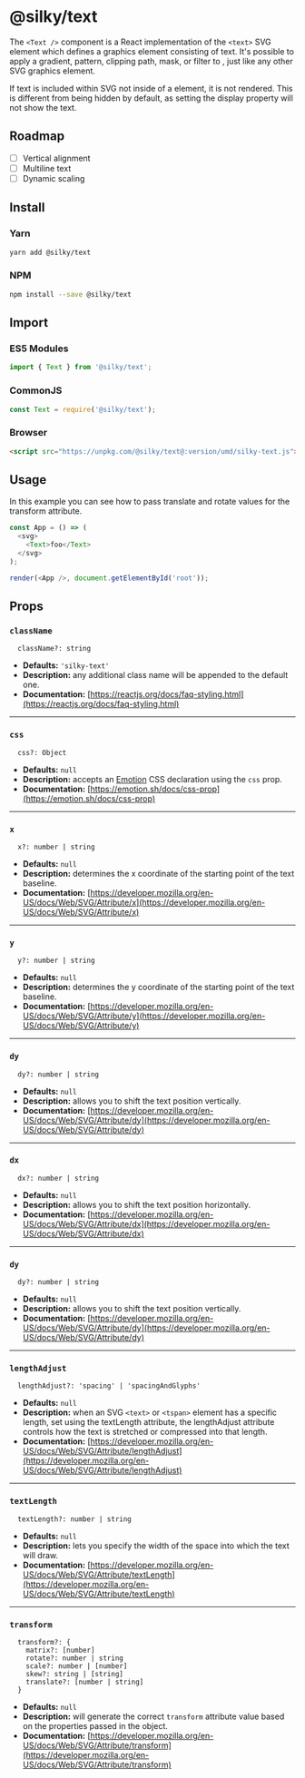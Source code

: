 # @silky/text

The `<Text />` component is a React implementation of the `<text>` SVG element which defines a graphics element consisting of text. It's possible to apply a gradient, pattern, clipping path, mask, or filter to <text>, just like any other SVG graphics element.

If text is included within SVG not inside of a <text> element, it is not rendered. This is different from being hidden by default, as setting the display property will not show the text.

## Roadmap

- [ ] Vertical alignment
- [ ] Multiline text
- [ ] Dynamic scaling

## Install

### Yarn

```bash
yarn add @silky/text
```

### NPM

```bash
npm install --save @silky/text
```

## Import

### ES5 Modules

```javascript
import { Text } from '@silky/text';
```

### CommonJS <Node>

```javascript
const Text = require('@silky/text');
```

### Browser

```html
<script src="https://unpkg.com/@silky/text@:version/umd/silky-text.js"></script>
```

## Usage

In this example you can see how to pass translate and rotate values for the transform attribute.

```javascript
const App = () => (
  <svg>
    <Text>foo</Text>
  </svg>
);

render(<App />, document.getElementById('root'));
```

## Props

### `className`

```
  className?: string
```

- **Defaults:** `'silky-text'`
- **Description:** any additional class name will be appended to the default one.
- **Documentation:** [https://reactjs.org/docs/faq-styling.html](https://reactjs.org/docs/faq-styling.html)

---

### `css`

```
  css?: Object
```

- **Defaults:** `null`
- **Description:** accepts an [Emotion](https://emotion.sh) CSS declaration using the `css` prop.
- **Documentation:** [https://emotion.sh/docs/css-prop](https://emotion.sh/docs/css-prop)

---

### `x`

```
  x?: number | string
```

- **Defaults:** `null`
- **Description:** determines the x coordinate of the starting point of the text baseline.
- **Documentation:** [https://developer.mozilla.org/en-US/docs/Web/SVG/Attribute/x](https://developer.mozilla.org/en-US/docs/Web/SVG/Attribute/x)

---

### `y`

```
  y?: number | string
```

- **Defaults:** `null`
- **Description:** determines the y coordinate of the starting point of the text baseline.
- **Documentation:** [https://developer.mozilla.org/en-US/docs/Web/SVG/Attribute/y](https://developer.mozilla.org/en-US/docs/Web/SVG/Attribute/y)

---

### `dy`

```
  dy?: number | string
```

- **Defaults:** `null`
- **Description:** allows you to shift the text position vertically.
- **Documentation:** [https://developer.mozilla.org/en-US/docs/Web/SVG/Attribute/dy](https://developer.mozilla.org/en-US/docs/Web/SVG/Attribute/dy)

---

### `dx`

```
  dx?: number | string
```

- **Defaults:** `null`
- **Description:** allows you to shift the text position horizontally.
- **Documentation:** [https://developer.mozilla.org/en-US/docs/Web/SVG/Attribute/dx](https://developer.mozilla.org/en-US/docs/Web/SVG/Attribute/dx)

---

### `dy`

```
  dy?: number | string
```

- **Defaults:** `null`
- **Description:** allows you to shift the text position vertically.
- **Documentation:** [https://developer.mozilla.org/en-US/docs/Web/SVG/Attribute/dy](https://developer.mozilla.org/en-US/docs/Web/SVG/Attribute/dy)

---

### `lengthAdjust`

```
  lengthAdjust?: 'spacing' | 'spacingAndGlyphs'
```

- **Defaults:** `null`
- **Description:** when an SVG `<text>` or `<tspan>` element has a specific length, set using the textLength attribute, the lengthAdjust attribute controls how the text is stretched or compressed into that length.
- **Documentation:** [https://developer.mozilla.org/en-US/docs/Web/SVG/Attribute/lengthAdjust](https://developer.mozilla.org/en-US/docs/Web/SVG/Attribute/lengthAdjust)

---

### `textLength`

```
  textLength?: number | string
```

- **Defaults:** `null`
- **Description:** lets you specify the width of the space into which the text will draw.
- **Documentation:** [https://developer.mozilla.org/en-US/docs/Web/SVG/Attribute/textLength](https://developer.mozilla.org/en-US/docs/Web/SVG/Attribute/textLength)

---

### `transform`

```
  transform?: {
    matrix?: [number]
    rotate?: number | string
    scale?: number | [number]
    skew?: string | [string]
    translate?: [number | string]
  }
```

- **Defaults:** `null`
- **Description:** will generate the correct `transform` attribute value based on the properties passed in the object.
- **Documentation:** [https://developer.mozilla.org/en-US/docs/Web/SVG/Attribute/transform](https://developer.mozilla.org/en-US/docs/Web/SVG/Attribute/transform)
